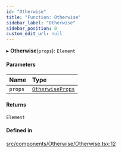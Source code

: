 ```yaml
---
id: "Otherwise"
title: "Function: Otherwise"
sidebar_label: "Otherwise"
sidebar_position: 0
custom_edit_url: null
---
```


▸ **Otherwise**(`props`): `Element`

#### Parameters

| Name | Type |
| :------ | :------ |
| `props` | [`OtherwiseProps`](../interfaces/OtherwiseProps.md) |

#### Returns

`Element`

#### Defined in

[src/components/Otherwise/Otherwise.tsx:12](https://github.com/ythecombinator/react-matchez/blob/7a4d7c1/src/components/Otherwise/Otherwise.tsx#L12)
